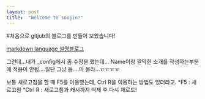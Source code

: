 ```yaml
---
layout: post
title:  "Welcome to soojin!"
---
```


#처음으로 gitjub의 블로그를 만들어 보았습니다!

[markdown language 설명블로그](https://teddylee777.github.io/jekyll/Jekyll-%EC%82%AC%EC%9A%A9%EC%9D%84-%EC%9C%84%ED%95%9C-markdown-%EB%AC%B8%EB%B2%95)

그런데...내가 _config에서 좀 수정을 했는데...
Name이랑 짤막한 소개를 작성하는부분에 적용이 안됨....일단 그냥 둠....아 몰라...ㅠㅠㅠㅠ

보통 새로고침을 할 때 F5를 이용했는데, Ctrl R을 이용하는 방법도 있더라고.
*F5 : 새로고침
*Ctrl R : 새로고침과 캐시까지 삭제 후 다시 재로드!
